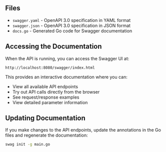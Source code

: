 ## Files

- `swagger.yaml` - OpenAPI 3.0 specification in YAML format
- `swagger.json` - OpenAPI 3.0 specification in JSON format
- `docs.go` - Generated Go code for Swagger documentation

## Accessing the Documentation

When the API is running, you can access the Swagger UI at:

```
http://localhost:8080/swagger/index.html
```

This provides an interactive documentation where you can:
- View all available API endpoints
- Try out API calls directly from the browser
- See request/response examples
- View detailed parameter information

## Updating Documentation

If you make changes to the API endpoints, update the annotations in the Go files and regenerate the documentation:

```bash
swag init -g main.go
``` 